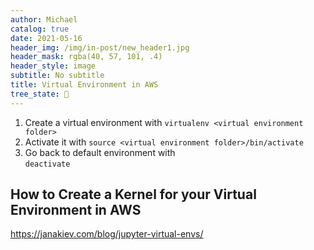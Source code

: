 ```yaml
---
author: Michael
catalog: true
date: 2021-05-16
header_img: /img/in-post/new_header1.jpg
header_mask: rgba(40, 57, 101, .4)
header_style: image
subtitle: No subtitle
title: Virtual Environment in AWS
tree_state: 🌱
---
```


1. Create a virtual environment with 
`virtualenv <virtual environment folder>`
2. Activate it with 
`source <virtual environment folder>/bin/activate`
3. Go back to default environment with  
`deactivate`


## How to Create a Kernel for your Virtual Environment in AWS
https://janakiev.com/blog/jupyter-virtual-envs/